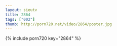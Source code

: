 ```yaml
--- 
layout: sieutv
title: 2864
tags: ["002"]
thumb: http://porn720.net/video/2864/poster.jpg
---
```

{% include porn720 key="2864" %} 
